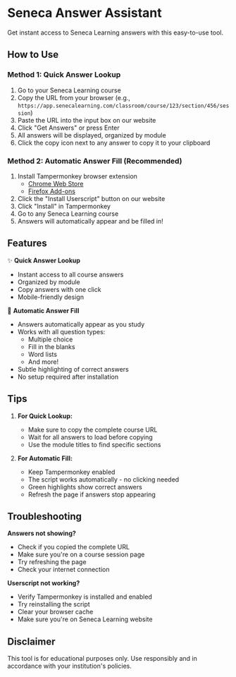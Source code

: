 # Seneca Answer Assistant

Get instant access to Seneca Learning answers with this easy-to-use tool.

## How to Use

### Method 1: Quick Answer Lookup
1. Go to your Seneca Learning course
2. Copy the URL from your browser (e.g., `https://app.senecalearning.com/classroom/course/123/section/456/session`)
3. Paste the URL into the input box on our website
4. Click "Get Answers" or press Enter
5. All answers will be displayed, organized by module
6. Click the copy icon next to any answer to copy it to your clipboard

### Method 2: Automatic Answer Fill (Recommended)
1. Install Tampermonkey browser extension
   - [Chrome Web Store](https://chrome.google.com/webstore/detail/tampermonkey/dhdgffkkebhmkfjojejmpbldmpobfkfo)
   - [Firefox Add-ons](https://addons.mozilla.org/en-US/firefox/addon/tampermonkey/)
2. Click the "Install Userscript" button on our website
3. Click "Install" in Tampermonkey
4. Go to any Seneca Learning course
5. Answers will automatically appear and be filled in!

## Features

✨ **Quick Answer Lookup**
- Instant access to all course answers
- Organized by module
- Copy answers with one click
- Mobile-friendly design

🚀 **Automatic Answer Fill**
- Answers automatically appear as you study
- Works with all question types:
  - Multiple choice
  - Fill in the blanks
  - Word lists
  - And more!
- Subtle highlighting of correct answers
- No setup required after installation

## Tips

1. **For Quick Lookup:**
   - Make sure to copy the complete course URL
   - Wait for all answers to load before copying
   - Use the module titles to find specific sections

2. **For Automatic Fill:**
   - Keep Tampermonkey enabled
   - The script works automatically - no clicking needed
   - Green highlights show correct answers
   - Refresh the page if answers stop appearing

## Troubleshooting

**Answers not showing?**
- Check if you copied the complete URL
- Make sure you're on a course session page
- Try refreshing the page
- Check your internet connection

**Userscript not working?**
- Verify Tampermonkey is installed and enabled
- Try reinstalling the script
- Clear your browser cache
- Make sure you're on Seneca Learning website

## Disclaimer

This tool is for educational purposes only. Use responsibly and in accordance with your institution's policies. 